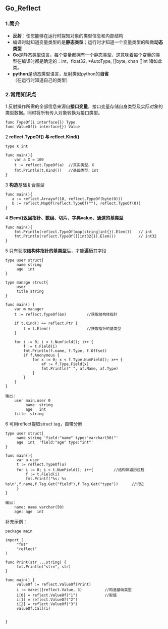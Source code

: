 ## Go_Reflect
### 1.简介
* **反射**：使您能够在运行时探知对象的类型信息和内部结构
* 编译时就知道变量类型的是**静态类型**；运行时才知道一个变量类型的叫做**动态类型**
* **Go**是静态类型语言。每个变量都拥有一个静态类型，这意味着每个变量的类型在编译时都是确定的：int，float32, *AutoType, []byte,  chan []int 诸如此类。
* **python**是动态类型语言，反射类似python的**自省**（在运行时知道自己的类型）
### 2.常用知识点
1 反射操作所需的全部信息来源自**接口变量**，接口变量存储自身类型及实际对象的类型数据。同时将所有传入对象转换为接口类型。

    func TypeOf(i interface{}) Type
    func ValueOf(i interface{}) Value

2 **reflect.TypeOf() 与 reflect.Kind()**

    type X int
    
    func main(){
        var a X = 100
        t := reflect.TypeOf(a)  //真实类型，X
        fmt.Println(t.Kind())   //基础类型，int
    }

3 **构造**基础复合类型

    func main(){
       a := reflect.Arrayof(10, reflect.TypeOf(byte(0)))
       b := reflect.MapOf(reflect.TypeOf(""), reflect.TypeOf(0))
    }

4 **Elem()**返回指针、数组、切片、字典value、通道的**基类型**

    func main(){
        fmt.Println(reflect.TypeOf(map[string]int{}).Elem())   // int
        fmt.Println(reflect.TypeOf([]int32{}).Elem())          // int32
    }

5 只有获取**结构体指针的基类型**后，才能**遍历**其字段

    type user struct{
         name string
         age  int
    }
    
    type manage struct{
         user
         title string
    }
    
    func main() {
        var m manager
        t := reflect.TypeOf(&m)         //获取结构体指针
        
        if t.Kind() == reflect.Ptr {    
            t = t.Elem()                //获取指针的基类型
        }
       
        for i := 0; i < t.Numfield(); i++ {
            f := t.Field(i)
            fmt.Println(f.name, f.Type, f.Offset)
            if f.Anonymous {
                for x := 0; x < f.Type.NumField(); x++ {
                    af := f.Type.Field(x)
                    fmt.Println(" ", af.Name, af.Type)
                }
            }
        }
    }
    
    输出：
        user main.user 0
             name  string
             age   int
        title  string

6 可用reflect提取struct tag，自带分解

    type user struct{
         name string 'field:"name" type:"varchar(50)"'
         age  int  'field:"age" type:"int"'
    }

    func main(){
         var u user
         t := reflect.TypeOf(u)
         for i := 0; i < t.NumField(); i++{         //结构体遍历过程
             f := t.Field(i)
             fmt.Printf("%s: %s %s\n",f.name,f.Tag.Get("field"),f.Tag.Get("type"))      //识记
         }
    }
    
    输出：
        name: name varchar(50)
        age: age  int

补充示例：

    package main

    import (
         "fmt"
         "reflect"
    )

    func Print(str ...string) {
         fmt.Println("str=", str)
    }

    func main() {
         valueOf := reflect.ValueOf(Print) 
         i := make([]reflect.Value, 3)          //构造基础类型
         i[0] = reflect.ValueOf("1")            //取值
         i[1] = reflect.ValueOf("2")
         i[2] = reflect.ValueOf("3")
         valueOf.Call(i)
         
         
    }